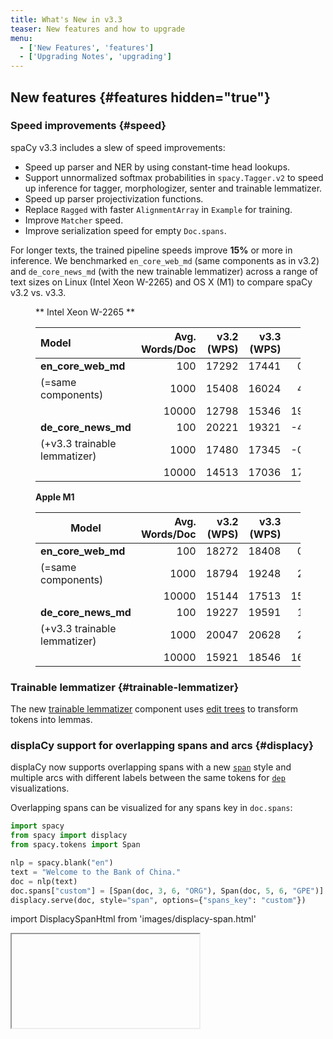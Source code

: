 ```yaml
---
title: What's New in v3.3
teaser: New features and how to upgrade
menu:
  - ['New Features', 'features']
  - ['Upgrading Notes', 'upgrading']
---
```


## New features {#features hidden="true"}

### Speed improvements {#speed}

spaCy v3.3 includes a slew of speed improvements:

- Speed up parser and NER by using constant-time head lookups.
- Support unnormalized softmax probabilities in `spacy.Tagger.v2` to speed up
  inference for tagger, morphologizer, senter and trainable lemmatizer.
- Speed up parser projectivization functions.
- Replace `Ragged` with faster `AlignmentArray` in `Example` for training.
- Improve `Matcher` speed.
- Improve serialization speed for empty `Doc.spans`.

For longer texts, the trained pipeline speeds improve **15%** or more in
inference. We benchmarked `en_core_web_md` (same components as in v3.2) and
`de_core_news_md` (with the new trainable lemmatizer) across a range of text
sizes on Linux (Intel Xeon W-2265) and OS X (M1) to compare spaCy v3.2 vs. v3.3.

<figure>

** Intel Xeon W-2265 **

| Model                        | Avg. Words/Doc | v3.2 (WPS) | v3.3 (WPS) |   Diff |
| :--------------------------- | -------------: | ---------: | ---------: | -----: |
| **en_core_web_md**           |            100 |      17292 |      17441 |  0.86% |
| (=same components)           |           1000 |      15408 |      16024 |  4.00% |
|                              |          10000 |      12798 |      15346 | 19.91% |
| **de_core_news_md**          |            100 |      20221 |      19321 | -4.45% |
| (+v3.3 trainable lemmatizer) |           1000 |      17480 |      17345 | -0.77% |
|                              |          10000 |      14513 |      17036 | 17.38% |

</figure>

<figure>

**Apple M1**

| Model                        | Avg. Words/Doc | v3.2 (WPS) | v3.3 (WPS) |  Diff. |
| ---------------------------- | -------------: | ---------: | ---------: | -----: |
| **en_core_web_md**           |            100 |      18272 |      18408 |  0.74% |
| (=same components)           |           1000 |      18794 |      19248 |  2.42% |
|                              |          10000 |      15144 |      17513 | 15.64% |
| **de_core_news_md**          |            100 |      19227 |      19591 |  1.89% |
| (+v3.3 trainable lemmatizer) |           1000 |      20047 |      20628 |  2.90% |
|                              |          10000 |      15921 |      18546 | 16.49% |

</figure>

### Trainable lemmatizer {#trainable-lemmatizer}

The new [trainable lemmatizer](/api/edittreelemmatizer) component uses
[edit trees](https://explosion.ai/blog/edit-tree-lemmatizer) to transform tokens
into lemmas.

### displaCy support for overlapping spans and arcs {#displacy}

displaCy now supports overlapping spans with a new
[`span`](/usage/visualizers#span) style and multiple arcs with different labels
between the same tokens for [`dep`](/usage/visualizers#dep) visualizations.

Overlapping spans can be visualized for any spans key in `doc.spans`:

```python
import spacy
from spacy import displacy
from spacy.tokens import Span

nlp = spacy.blank("en")
text = "Welcome to the Bank of China."
doc = nlp(text)
doc.spans["custom"] = [Span(doc, 3, 6, "ORG"), Span(doc, 5, 6, "GPE")]
displacy.serve(doc, style="span", options={"spans_key": "custom"})
```

import DisplacySpanHtml from 'images/displacy-span.html'

<Iframe title="displaCy visualizer for entities" html={DisplacySpanHtml} height={180} />

## Trained pipelines {#pipelines}

### New trained pipelines {#new-pipelines}

v3.3 introduces new CPU/CNN pipelines for Finnish, Korean and Swedish, which use
the new trainable lemmatizer and
[floret vectors](https://github.com/explosion/floret). Due to the use of
[Bloom embeddings](https://explosion.ai/blog/bloom-embeddings) and subwords, the
vector tables are compact and there aren't any out-of-vocabulary tokens.

### Pipeline updates {#pipeline-updates}

The following languages switch from lookup or rule-based lemmatizers to the new
trainable lemmatizer: Danish, Dutch, German, Greek, Italian, Lithuanian,
Norwegian, Polish, Portuguese and Romanian. The overall lemmatizer accuracy
improves for all pipelines, but be aware that the types of errors may be quite
different from the lookup-based lemmatizers. If you'd prefer to continue using
the previous lemmatizer, you can
[switch from the trainable lemmatizer to a non-trainable lemmatizer](/models#design-modify).

<figure>

| Model                                           | v3.2 Lemma Acc | v3.3 Lemma Acc |
| ----------------------------------------------- | -------------: | -------------: |
| [`da_core_news_md`](/models/da#da_core_news_md) |          84.91 |          94.82 |
| [`de_core_news_md`](/models/de#de_core_news_md) |          73.43 |          97.71 |
| [`el_core_news_md`](/models/el#el_core_news_md) |          56.46 |          88.87 |
| [`fi_core_news_md`](/models/fi#fi_core_news_md) |              - |          86.21 |
| [`it_core_news_md`](/models/it#it_core_news_md) |          86.59 |          97.22 |
| [`ko_core_news_md`](/models/ko#ko_core_news_md) |              - |          89.99 |
| [`lt_core_news_md`](/models/lt#lt_core_news_md) |          71.06 |          84.84 |
| [`nb_core_news_md`](/models/nb#nb_core_news_md) |          76.73 |          97.09 |
| [`nl_core_news_md`](/models/nl#nl_core_news_md) |          81.51 |          93.96 |
| [`pl_core_news_md`](/models/pl#pl_core_news_md) |          87.07 |          93.66 |
| [`pt_core_news_md`](/models/pt#pt_core_news_md) |          76.73 |          96.92 |
| [`ro_core_news_md`](/models/ro#ro_core_news_md) |          81.83 |          95.48 |
| [`sv_core_news_md`](/models/sv#sv_core_news_md) |              - |          95.51 |

</figure>

The vectors in the English pipelines are deduplicated to improve the pruned
vectors in the `md` models and reduce the `lg` model size.

## Notes about upgrading from v3.2 {#upgrading}

### Span comparisons

Span comparisons involving ordering (`<`, `<=`, `>`, `>=`) now take all span
attributes into account (start, end, label, and KB ID) so spans may be sorted in
a slightly different order.

### Whitespace annotation

During training, annotation on whitespace tokens is handled in the same way as
annotation on non-whitespace tokens in order to allow custom whitespace
annotation.

### Doc.from_docs

[`Doc.from_docs`](/api/doc#from_docs) now includes `Doc.tensor` by default and
supports excludes with an `exclude` argument in the same format as
`Doc.to_bytes`. The supported exclude fields are `spans`, `tensor` and
`user_data`.

Docs including `Doc.tensor` may be quite a bit larger in RAM, so to exclude
`Doc.tensor` as in v3.2:

```diff
-merged_doc = Doc.from_docs(docs)
+merged_doc = Doc.from_docs(docs, exclude=["tensor"])
```

### Pipeline package version compatibility {#version-compat}

> #### Using legacy implementations
>
> In spaCy v3, you'll still be able to load and reference legacy implementations
> via [`spacy-legacy`](https://github.com/explosion/spacy-legacy), even if the
> components or architectures change and newer versions are available in the
> core library.

When you're loading a pipeline package trained with an earlier version of spaCy
v3, you will see a warning telling you that the pipeline may be incompatible.
This doesn't necessarily have to be true, but we recommend running your
pipelines against your test suite or evaluation data to make sure there are no
unexpected results.

If you're using one of the [trained pipelines](/models) we provide, you should
run [`spacy download`](/api/cli#download) to update to the latest version. To
see an overview of all installed packages and their compatibility, you can run
[`spacy validate`](/api/cli#validate).

If you've trained your own custom pipeline and you've confirmed that it's still
working as expected, you can update the spaCy version requirements in the
[`meta.json`](/api/data-formats#meta):

```diff
- "spacy_version": ">=3.2.0,<3.3.0",
+ "spacy_version": ">=3.2.0,<3.4.0",
```

### Updating v3.2 configs

To update a config from spaCy v3.2 with the new v3.3 settings, run
[`init fill-config`](/api/cli#init-fill-config):

```cli
$ python -m spacy init fill-config config-v3.2.cfg config-v3.3.cfg
```

In many cases ([`spacy train`](/api/cli#train),
[`spacy.load`](/api/top-level#spacy.load)), the new defaults will be filled in
automatically, but you'll need to fill in the new settings to run
[`debug config`](/api/cli#debug) and [`debug data`](/api/cli#debug-data).

To see the speed improvements for the
[`Tagger` architecture](/api/architectures#Tagger), edit your config to switch
from `spacy.Tagger.v1` to `spacy.Tagger.v2` and then run `init fill-config`.
